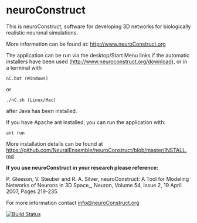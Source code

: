 neuroConstruct
==============

This is neuroConstruct, software for developing 3D networks for 
biologically realistic neuronal simulations.    

More information can be found at: http://www.neuroConstruct.org

The application can be run via the desktop/Start Menu links if the automatic
installers have been used (http://www.neuroconstruct.org/download), or in a 
terminal with 
    
    nC.bat (Windows) 
or 

    ./nC.sh (Linux/Mac)

after Java has been installed. 

If you have Apache ant installed, you can run the application with: 

    ant run

More installation details can be found at https://github.com/NeuralEnsemble/neuroConstruct/blob/master/INSTALL.md


**If you use neuroConstruct in your research please reference:**

P. Gleeson, V. Steuber and R. A. Silver, neuroConstruct: A Tool for Modeling Networks
of Neurons in 3D Space_, Neuron, Volume 54, Issue 2, 19 April 2007, Pages 219-235.

For more information contact info@neuroConstruct.org  

[![Build Status](https://travis-ci.org/NeuralEnsemble/neuroConstruct.png?branch=master)](https://travis-ci.org/NeuralEnsemble/neuroConstruct)





